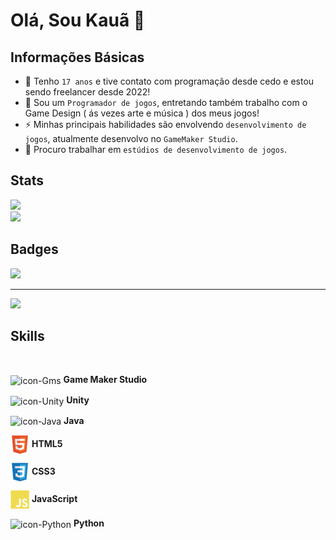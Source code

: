 # Olá, Sou Kauã 🤠

## Informações Básicas
- 💬 Tenho ``17 anos`` e tive contato com programação desde cedo e estou sendo freelancer desde 2022!
- 🔭 Sou um ``Programador de jogos``, entretando também trabalho com o Game Design ( ás vezes arte e música ) dos meus jogos!
- ⚡ Minhas principais habilidades são envolvendo ``desenvolvimento de jogos``, atualmente desenvolvo no ``GameMaker Studio``.
- 👯 Procuro trabalhar em ``estúdios de desenvolvimento de jogos``.

## Stats

![](https://github-readme-stats.vercel.app/api?username=Kaua-rossi&theme=dracula&hide_border=false&include_all_commits=true&count_private=true)<br/>
![](https://github-readme-streak-stats.herokuapp.com/?user=Kaua-rossi&theme=dracula&hide_border=false)<br/>

## Badges
![](https://github-profile-trophy.vercel.app/?username=Kaua-rossi&theme=dracula&no-frame=false&no-bg=false&margin-w=4)

---
[![](https://visitcount.itsvg.in/api?id=Kaua-rossi&icon=0&color=0)](https://visitcount.itsvg.in)

## Skills
<div style="display: inline_block"><br>
  
  <img align="center" alt="icon-Gms" height="30" src="https://cdn.discordapp.com/emojis/761076486454378506.webp"> <strong>Game Maker Studio</strong> </br>

  <img align="center" alt="icon-Unity" height="30" src="https://www.svgrepo.com/show/473818/unity.svg"> <strong>Unity</strong> </br>

  <img align="center" alt="icon-Java" height="30" src="https://www.vectorlogo.zone/logos/java/java-icon.svg"> <strong>Java</strong> </br>
  
  <img align="center" alt="icon-HTML" height="30" src="https://raw.githubusercontent.com/devicons/devicon/master/icons/html5/html5-original.svg"> <strong>HTML5</strong> </br>
  
  <img align="center" alt="icon-CSS" height="30" src="https://raw.githubusercontent.com/devicons/devicon/master/icons/css3/css3-original.svg"> <strong>CSS3</strong> </br>
  
  <img align="center" alt="icon-Js" height="30" src="https://raw.githubusercontent.com/devicons/devicon/master/icons/javascript/javascript-plain.svg"> <strong>JavaScript</strong> </br>
  
  <img align="center" alt="icon-Python" height="30" src="https://www.svgrepo.com/show/374016/python.svg"> <strong>Python</strong>
  
</div>
